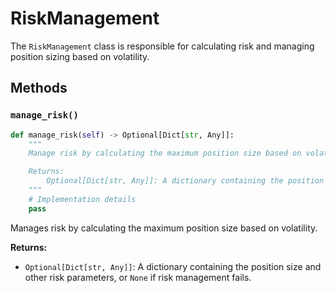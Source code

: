 # RiskManagement

The `RiskManagement` class is responsible for calculating risk and managing position sizing based on volatility.

## Methods

### `manage_risk()`

```python
def manage_risk(self) -> Optional[Dict[str, Any]]:
    """
    Manage risk by calculating the maximum position size based on volatility.

    Returns:
        Optional[Dict[str, Any]]: A dictionary containing the position size and other risk parameters, or None if risk management fails.
    """
    # Implementation details
    pass
```

Manages risk by calculating the maximum position size based on volatility.

**Returns:**

*   `Optional[Dict[str, Any]]`: A dictionary containing the position size and other risk parameters, or `None` if risk management fails.